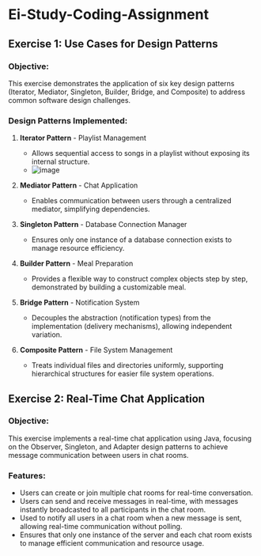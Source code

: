 # Ei-Study-Coding-Assignment

## Exercise 1: Use Cases for Design Patterns

### Objective:
This exercise demonstrates the application of six key design patterns (Iterator, Mediator, Singleton, Builder, Bridge, and Composite) to address common software design challenges.

### Design Patterns Implemented:
1. **Iterator Pattern** - Playlist Management
   - Allows sequential access to songs in a playlist without exposing its internal structure.
   - ![image](https://github.com/user-attachments/assets/c5f5c628-8d1a-4746-b784-02020ee547b0)


2. **Mediator Pattern** - Chat Application
   - Enables communication between users through a centralized mediator, simplifying dependencies.

3. **Singleton Pattern** - Database Connection Manager
   - Ensures only one instance of a database connection exists to manage resource efficiency.

4. **Builder Pattern** - Meal Preparation
   - Provides a flexible way to construct complex objects step by step, demonstrated by building a customizable meal.

5. **Bridge Pattern** - Notification System
   - Decouples the abstraction (notification types) from the implementation (delivery mechanisms), allowing independent variation.

6. **Composite Pattern** - File System Management
   - Treats individual files and directories uniformly, supporting hierarchical structures for easier file system operations.


## Exercise 2: Real-Time Chat Application

### Objective:
This exercise implements a real-time chat application using Java, focusing on the Observer, Singleton, and Adapter design patterns to achieve message communication between users in chat rooms.

### Features:
- Users can create or join multiple chat rooms for real-time conversation.
- Users can send and receive messages in real-time, with messages instantly broadcasted to all participants in the chat room.
- Used to notify all users in a chat room when a new message is sent, allowing real-time communication without polling.
- Ensures that only one instance of the server and each chat room exists to manage efficient communication and resource usage.



